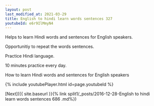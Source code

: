 ```yaml
---
layout: post
last_modified_at: 2021-03-29
title: English to hindi learn words sentences 327 
youtubeId: e6r9IlMmyN4
---
```

 
 
Helps to learn Hindi words and sentences for English speakers.

Opportunitiy to repeat the words sentences. 

Practice Hindi language. 
 
10 minutes practice every day. 
 
How to learn Hindi words and sentences for English speakers 
 
{% include youtubePlayer.html id=page.youtubeId %}
 
 
[Next]({{ site.baseurl }}{% link  split1/_posts/2016-12-28-English to hindi learn words sentences 686 .md%})
 
